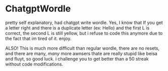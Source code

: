 # ChatgptWordle
pretty self explanatory, had chatgpt write wordle.
Yes, I know that If you get a letter right and there is a duplicate letter (ex: Hello) and the first L is correct, the second L is still yellow, but i refuse to code this anymore due to the fact that im tired of it. enjoy.

ALSO! This is much more difficult than regular wordle, there are no resets, and there are many, _many_ more awnsers thate are really stupid like beisa and fluyt, so good luck. i challenge you to get better than a 50 streak without code modifications.
